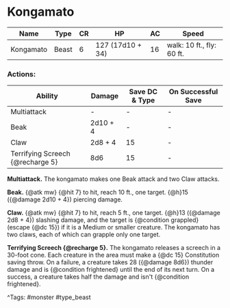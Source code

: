 # Kongamato

| Name | Type | CR | HP | AC | Speed |
|------|------|----|----|----|-------|
| Kongamato | Beast | 6 | 127 (17d10 + 34) | 16 | walk: 10 ft., fly: 60 ft. |

### Actions:

| Ability | Damage | Save DC & Type | On Successful Save |
|---------|--------|----------------|--------------------|
| Multiattack | - | - | - |
| Beak | 2d10 + 4 | - | - |
| Claw | 2d8 + 4 | 15 | - |
| Terrifying Screech {@recharge 5} | 8d6 | 15 | - |


**Multiattack.** The kongamato makes one Beak attack and two Claw attacks.

**Beak.** {@atk mw} {@hit 7} to hit, reach 10 ft., one target. {@h}15 ({@damage 2d10 + 4}) piercing damage.

**Claw.** {@atk mw} {@hit 7} to hit, reach 5 ft., one target. {@h}13 ({@damage 2d8 + 4}) slashing damage, and the target is {@condition grappled} (escape {@dc 15}) if it is a Medium or smaller creature. The kongamato has two claws, each of which can grapple only one target.

**Terrifying Screech {@recharge 5}.** The kongamato releases a screech in a 30-foot cone. Each creature in the area must make a {@dc 15} Constitution saving throw. On a failure, a creature takes 28 ({@damage 8d6}) thunder damage and is {@condition frightened} until the end of its next turn. On a success, a creature takes half the damage and isn't {@condition frightened}.

^Tags: #monster #type_beast